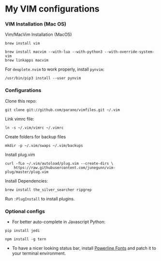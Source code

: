 My VIM configurations
==============

### VIM Installation (Mac OS)

Vim/MacVim Installation (MacOS)

``` 
brew install vim 
```

```
brew install macvim --with-lua --with-python3 --with-override-system-vim
brew linkapps macvim
```


For `deoplete.nvim` to work properly, install `pynvim`:
```
/usr/bin/pip3 install --user pynvim
```

### Configurations

Clone this repo:
```
git clone git://github.com/parano/vimfiles.git ~/.vim
```

Link vimrc file:
```
ln -s ~/.vim/vimrc ~/.vimrc
```

Create folders for backup files
``` 
mkdir -p ~/.vim/swaps ~/.vim/backups 
```

Install plug.vim
```
curl -fLo ~/.vim/autoload/plug.vim --create-dirs \
    https://raw.githubusercontent.com/junegunn/vim-plug/master/plug.vim
```

Install Dependencies:
``` 
brew install the_silver_searcher ripgrep
```

Run `:PlugInstall` to install plugins.

### Optional configs

* For better auto-complete in Javascript Python:

```
pip install jedi
```
```
npm install -g tern
```

* To have a nicer looking status bar, install [Powerline
Fonts](https://github.com/Lokaltog/powerline-fonts) and patch it to your
terminal environment.


